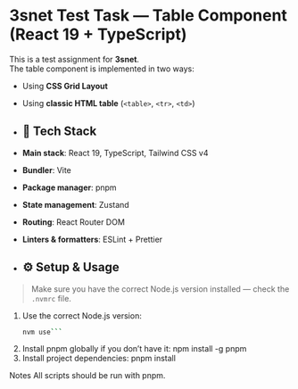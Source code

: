 # 3snet Test Task — Table Component (React 19 + TypeScript)

This is a test assignment for **3snet**.  
The table component is implemented in two ways:
- Using **CSS Grid Layout**
- Using **classic HTML table** (`<table>`, `<tr>`, `<td>`)

- ## 🚀 Tech Stack

- **Main stack**: React 19, TypeScript, Tailwind CSS v4
- **Bundler**: Vite
- **Package manager**: pnpm
- **State management**: Zustand
- **Routing**: React Router DOM
- **Linters & formatters**: ESLint + Prettier

- ## ⚙️ Setup & Usage

> Make sure you have the correct Node.js version installed — check the `.nvmrc` file.
1. Use the correct Node.js version:
   ```bash
   nvm use```
2. Install pnpm globally if you don’t have it:
   npm install -g pnpm
3. Install project dependencies:
   pnpm install

Notes
All scripts should be run with pnpm.
